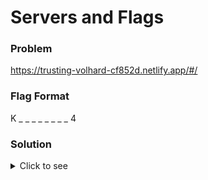 # Servers and Flags

### Problem
https://trusting-volhard-cf852d.netlify.app/#/

### Flag Format
K _ _ _ _ _ _ _ _ 4

### Solution
<details>
  <summary>Click to see</summary>
  <br>
  
Step 1. Clues/info to note in the question: 'Node' and 'header'. So, we must supply a suitable **header** and it's value, which should be added to the **nodeJS** server, in order to "fix" it and hence obtain our flag.<br>

Step 2. First, let's try adding some random values to both fields and click on 'get flag'. As expected, it doesn't work. But why? Head over to the 'network' tab under inspect.<br>

Step 3. It informs us that a CORS error is occuring [(why?)](https://developer.mozilla.org/en-US/docs/Web/HTTP/CORS) ! So clearly, we need to add a header to fix it.<br>

Step 4. Upon browsing for ways to fix a CORS error, we find that ```res.header("Access-Control-Allow-Origin", "*");``` is a common fix, without using any external npm packages. <br>

Step 5. So, enter in "Access-Control-Allow-Origin" and "*" in the respective fields and voila, flag appears. (KEYiodj434)<br>
<br>

**NOTE**: For those of you wondering why you shouldn't make a direct call to the API end-point through your browser- we've coded it in such a way that the flag must be received through the app only (the app performs a decription to give you the flag in the right format)! So, correctly identifying and fixing the CORS error is a necessary step, which can't be bypassed.

<br>
</details>

